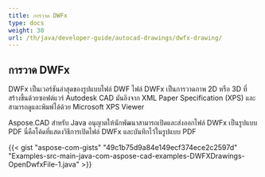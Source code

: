 ```yaml
---
title: การวาด DWFx
type: docs
weight: 30
url: /th/java/developer-guide/autocad-drawings/dwfx-drawing/
---
```


## **การวาด DWFx**
DWFx เป็นเวอร์ชันล่าสุดของรูปแบบไฟล์ DWF ไฟล์ DWFx เป็นการวาดภาพ 2D หรือ 3D ที่สร้างขึ้นด้วยซอฟต์แวร์ Autodesk CAD มันอิงจาก XML Paper Specification (XPS) และสามารถดูและพิมพ์ได้ด้วย Microsoft XPS Viewer

Aspose.CAD สำหรับ Java อนุญาตให้นักพัฒนาสามารถเปิดและส่งออกไฟล์ DWFx เป็นรูปแบบ PDF นี่คือโค้ดที่แสดงวิธีการเปิดไฟล์ DWFx และบันทึกไว้ในรูปแบบ PDF

{{< gist "aspose-com-gists" "49c1b75d9a84e149ecf374ece2c2597d" "Examples-src-main-java-com-aspose-cad-examples-DWFXDrawings-OpenDwfxFile-1.java" >}}

